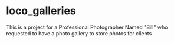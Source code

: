 # loco_galleries
This is a project for a Professional Photographer Named "Bill" who requested to have a photo gallery to store photos for clients
